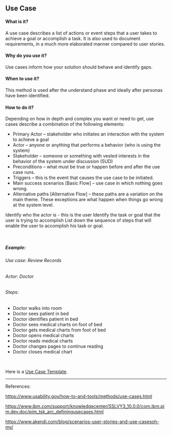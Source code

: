 ## Use Case

#### What is it?
A use case describes a list of actions or event steps that a user takes to achieve a goal or accomplish a task. It is also used to document requirements, in a much more elaborated manner compared to user stories. 

#### Why do you use it?
Use cases inform how your solution should behave and identify gaps.  

#### When to use it?
This method is used after the understand phase and ideally after personas have been identified.

#### How to do it?
Depending on how in depth and complex you want or need to get, use cases describe a combination of the following elements:
* Primary Actor – stakeholder who initiates an interaction with the system to achieve a goal
* Actor – anyone or anything that performs a behavior (who is using the system)
* Stakeholder – someone or something with vested interests in the behavior of the system under discussion (SUD)
* Preconditions – what must be true or happen before and after the use case runs.
* Triggers – this is the event that causes the use case to be initiated.
* Main success scenarios [Basic Flow] – use case in which nothing goes wrong.
* Alternative paths [Alternative Flow] – these paths are a variation on the main theme. These exceptions are what happen when things go wrong at the system level.

Identify who the actor is - this is the user
Identify the task or goal that the user is trying to accomplish
List down the sequence of steps that will enable the user to accomplish his task or goal. 

<br>

##### Example:

###### Use case: Review Records   

###### Actor: Doctor

###### Steps:
* Doctor walks into room
* Doctor sees patient in bed
* Doctor identifies patient in bed
* Doctor sees medical charts on foot of bed
* Doctor gets medical charts from foot of bed
* Doctor opens medical charts
* Doctor reads medical charts
* Doctor changes pages to continue reading
* Doctor closes medical chart

<br>

Here is a [Use Case Template](https://www.ibm.com/support/knowledgecenter/SSLVY3_10.0.0/com.ibm.pim.dev.doc/pim_ref_usecasetemp.html?view=kc).


---

References:

https://www.usability.gov/how-to-and-tools/methods/use-cases.html

https://www.ibm.com/support/knowledgecenter/SSLVY3_10.0.0/com.ibm.pim.dev.doc/pim_tsk_arc_definingusecases.html

https://www.akendi.com/blog/scenarios-user-stories-and-use-casesoh-my/
